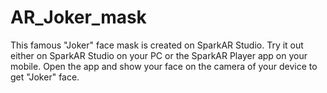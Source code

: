 # AR_Joker_mask
This famous "Joker" face mask is created on SparkAR Studio. Try it out either on SparkAR Studio on your PC or the SparkAR Player app on your mobile.
Open the app and show your face on the camera of your device to get "Joker" face.
